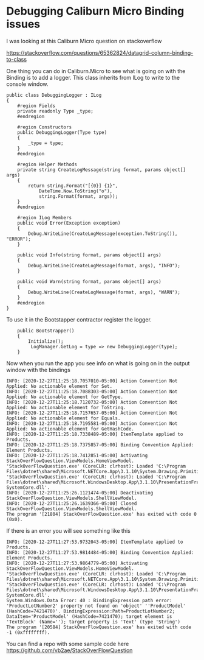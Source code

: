 # Debugging Caliburn Micro Binding issues

I was looking at this Caliburn Micro question on stackoverflow

https://stackoverflow.com/questions/65362824/datagrid-column-binding-to-class

One thing you can do in Caliburn.Micro to see what is going on with the Binding is to add a logger. This class inherits from ILog to write to the console window.

    public class DebuggingLogger : ILog
    {
        #region Fields
        private readonly Type _type;
        #endregion

        #region Constructors
        public DebuggingLogger(Type type)
        {
            _type = type;
        }
        #endregion

        #region Helper Methods
        private string CreateLogMessage(string format, params object[] args)
        {
            return string.Format("[{0}] {1}",
                DateTime.Now.ToString("o"),
                string.Format(format, args));
        }
        #endregion

        #region ILog Members
        public void Error(Exception exception)
        {
            Debug.WriteLine(CreateLogMessage(exception.ToString()), "ERROR");
        }

        public void Info(string format, params object[] args)
        {
            Debug.WriteLine(CreateLogMessage(format, args), "INFO");
        }

        public void Warn(string format, params object[] args)
        {
            Debug.WriteLine(CreateLogMessage(format, args), "WARN");
        }
        #endregion
    }


To use it in the Bootstapper contractor register the logger.

        public Bootstrapper()
        {
            Initialize();
             LogManager.GetLog = type => new DebuggingLogger(type);
        }
        
        
 Now when you run the app you see info on what is going on in the output window with the bindings
 
    INFO: [2020-12-27T11:25:18.7057010-05:00] Action Convention Not Applied: No actionable element for Set.
    INFO: [2020-12-27T11:25:18.7088303-05:00] Action Convention Not Applied: No actionable element for GetType.
    INFO: [2020-12-27T11:25:18.7120732-05:00] Action Convention Not Applied: No actionable element for ToString.
    INFO: [2020-12-27T11:25:18.7157657-05:00] Action Convention Not Applied: No actionable element for Equals.
    INFO: [2020-12-27T11:25:18.7195581-05:00] Action Convention Not Applied: No actionable element for GetHashCode.
    INFO: [2020-12-27T11:25:18.7338489-05:00] ItemTemplate applied to Products.
    INFO: [2020-12-27T11:25:18.7375857-05:00] Binding Convention Applied: Element Products.
    INFO: [2020-12-27T11:25:18.7412851-05:00] Activating StackOverFlowQuestion.ViewModels.HomeViewModel.
    'StackOverFlowQuestion.exe' (CoreCLR: clrhost): Loaded 'C:\Program Files\dotnet\shared\Microsoft.NETCore.App\3.1.10\System.Drawing.Primitives.dll'. 
    'StackOverFlowQuestion.exe' (CoreCLR: clrhost): Loaded 'C:\Program Files\dotnet\shared\Microsoft.WindowsDesktop.App\3.1.10\PresentationFramework-SystemCore.dll'. 
    INFO: [2020-12-27T11:25:26.1121474-05:00] Deactivating StackOverFlowQuestion.ViewModels.ShellViewModel.
    INFO: [2020-12-27T11:25:26.1639366-05:00] Closed StackOverFlowQuestion.ViewModels.ShellViewModel.
    The program '[21804] StackOverFlowQuestion.exe' has exited with code 0 (0x0).

If there is an error you will see something like this

    INFO: [2020-12-27T11:27:53.9732043-05:00] ItemTemplate applied to Products.
    INFO: [2020-12-27T11:27:53.9814484-05:00] Binding Convention Applied: Element Products.
    INFO: [2020-12-27T11:27:53.9864779-05:00] Activating StackOverFlowQuestion.ViewModels.HomeViewModel.
    'StackOverFlowQuestion.exe' (CoreCLR: clrhost): Loaded 'C:\Program Files\dotnet\shared\Microsoft.NETCore.App\3.1.10\System.Drawing.Primitives.dll'. 
    'StackOverFlowQuestion.exe' (CoreCLR: clrhost): Loaded 'C:\Program Files\dotnet\shared\Microsoft.WindowsDesktop.App\3.1.10\PresentationFramework-SystemCore.dll'. 
    System.Windows.Data Error: 40 : BindingExpression path error: 'ProductLotNumber2' property not found on 'object' ''ProductModel' (HashCode=7421470)'. BindingExpression:Path=ProductLotNumber2; DataItem='ProductModel' (HashCode=7421470); target element is 'TextBlock' (Name=''); target property is 'Text' (type 'String')
    The program '[20584] StackOverFlowQuestion.exe' has exited with code -1 (0xffffffff).
    
    
   You can find a repo with some sample code here 
   https://github.com/vb2ae/StackOverFlowQuestion
   



